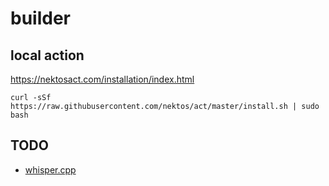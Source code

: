 # builder

## local action
https://nektosact.com/installation/index.html
```
curl -sSf https://raw.githubusercontent.com/nektos/act/master/install.sh | sudo bash
```


## TODO

- [whisper.cpp](https://github.com/stevieyu/whisper.cpp)



